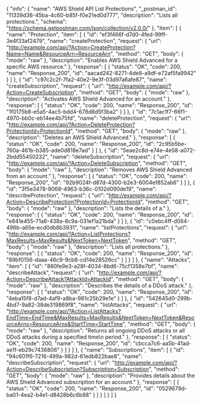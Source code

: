 {
  "info": {
    "name": "AWS Shield API List Protections",
    "_postman_id": "11339d36-45ba-4c60-b85f-f0e21ed0d777",
    "description": "Lists all protections.",
    "schema": "https://schema.getpostman.com/json/collection/v2.0.0/"
  },
  "item": [
    {
      "name": "Protection",
      "item": [
        {
          "id": "ef3f466f-d7d0-4fed-99ff-3e4f33af2479",
          "name": "createProtection",
          "request": {
            "url": "http://example.com/api/?Action=CreateProtection?Name=Name&ResourceArn=ResourceArn",
            "method": "GET",
            "body": {
              "mode": "raw"
            },
            "description": "Enables AWS Shield Advanced for a specific AWS resource."
          },
          "response": [
            {
              "status": "OK",
              "code": 200,
              "name": "Response_200",
              "id": "aacad242-8271-4de8-a9df-e72af5fa9942"
            }
          ]
        },
        {
          "id": "c97c2c2f-7fa2-40e2-9e3f-03d97a6afe87",
          "name": "createSubscription",
          "request": {
            "url": "http://example.com/api/?Action=CreateSubscription",
            "method": "GET",
            "body": {
              "mode": "raw"
            },
            "description": "Activates AWS Shield Advanced for an account."
          },
          "response": [
            {
              "status": "OK",
              "code": 200,
              "name": "Response_200",
              "id": "1f0175b8-e5a5-4ac5-bdd4-678d8d5f3ba2"
            }
          ]
        },
        {
          "id": "7c1ac1f7-66f1-4970-bb0c-eb14ee4b75fd",
          "name": "deleteProtection",
          "request": {
            "url": "http://example.com/api/?Action=DeleteProtection?ProtectionId=ProtectionId",
            "method": "GET",
            "body": {
              "mode": "raw"
            },
            "description": "Deletes an AWS Shield Advanced."
          },
          "response": [
            {
              "status": "OK",
              "code": 200,
              "name": "Response_200",
              "id": "2c95b5be-760a-461b-b385-ade0d818e7ad"
            }
          ]
        },
        {
          "id": "5eae2c8d-e74e-4e58-a072-2bdd55450232",
          "name": "deleteSubscription",
          "request": {
            "url": "http://example.com/api/?Action=DeleteSubscription",
            "method": "GET",
            "body": {
              "mode": "raw"
            },
            "description": "Removes AWS Shield Advanced from an account."
          },
          "response": [
            {
              "status": "OK",
              "code": 200,
              "name": "Response_200",
              "id": "92b9024f-d87d-4300-b2e3-6004ef852ab6"
            }
          ]
        },
        {
          "id": "3f5e3478-8068-4963-b36c-0102d090de19",
          "name": "describeProtection",
          "request": {
            "url": "http://example.com/api/?Action=DescribeProtection?ProtectionId=ProtectionId",
            "method": "GET",
            "body": {
              "mode": "raw"
            },
            "description": "Lists the details of a."
          },
          "response": [
            {
              "status": "OK",
              "code": 200,
              "name": "Response_200",
              "id": "e841e455-71a6-438a-8c9a-031ef1a21bda"
            }
          ]
        },
        {
          "id": "c0ebc4ff-d064-496b-a65e-ecd0db8b3931",
          "name": "listProtections",
          "request": {
            "url": "http://example.com/api/?Action=ListProtections?MaxResults=MaxResults&NextToken=NextToken",
            "method": "GET",
            "body": {
              "mode": "raw"
            },
            "description": "Lists all protections."
          },
          "response": [
            {
              "status": "OK",
              "code": 200,
              "name": "Response_200",
              "id": "89bf0156-daaa-46c9-9cb8-cd14e28526cc"
            }
          ]
        }
      ]
    },
    {
      "name": "Attacks",
      "item": [
        {
          "id": "880fe9e3-a28f-4034-8bd6-75cf1358e7bf",
          "name": "describeAttack",
          "request": {
            "url": "http://example.com/api/?Action=DescribeAttack?AttackId=AttackId",
            "method": "GET",
            "body": {
              "mode": "raw"
            },
            "description": "Describes the details of a DDoS attack."
          },
          "response": [
            {
              "status": "OK",
              "code": 200,
              "name": "Response_200",
              "id": "4eba15f8-d7ad-4af9-a8ba-981c25b29e1e"
            }
          ]
        },
        {
          "id": "542645d0-299b-4bd7-9a82-38de319869f8",
          "name": "listAttacks",
          "request": {
            "url": "http://example.com/api/?Action=ListAttacks?EndTime=EndTime&MaxResults=MaxResults&NextToken=NextToken&ResourceArns=ResourceArns&StartTime=StartTime",
            "method": "GET",
            "body": {
              "mode": "raw"
            },
            "description": "Returns all ongoing DDoS attacks or all DDoS attacks during a specified time\n         period."
          },
          "response": [
            {
              "status": "OK",
              "code": 200,
              "name": "Response_200",
              "id": "cbcca7c6-aa5b-41ad-ae1f-eb29c7436806"
            }
          ]
        }
      ]
    },
    {
      "name": "Subscriptions",
      "item": [
        {
          "id": "94c601f6-7216-499a-982d-61edb822bae8",
          "name": "describeSubscription",
          "request": {
            "url": "http://example.com/api/?Action=DescribeSubscription?Subscription=Subscription",
            "method": "GET",
            "body": {
              "mode": "raw"
            },
            "description": "Provides details about the AWS Shield Advanced subscription for an account."
          },
          "response": [
            {
              "status": "OK",
              "code": 200,
              "name": "Response_200",
              "id": "0529679d-ba01-4ea2-b4e1-d8428b6c6b88"
            }
          ]
        }
      ]
    }
  ]
}